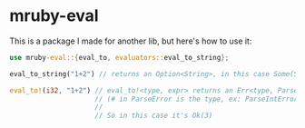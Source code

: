 # mruby-eval

This is a package I made for another lib, but here's how to use it:

```rust
use mruby-eval::{eval_to, evaluators::eval_to_string};

eval_to_string("1+2") // returns an Option<String>, in this case Some(String::from("3"))

eval_to!(i32, "1+2") // eval_to!<type, expr> returns an Err<type, Parse#Error>
                     // (# in ParseError is the type, ex: ParseIntError)
                     //
                     // So in this case it's Ok(3)

```
